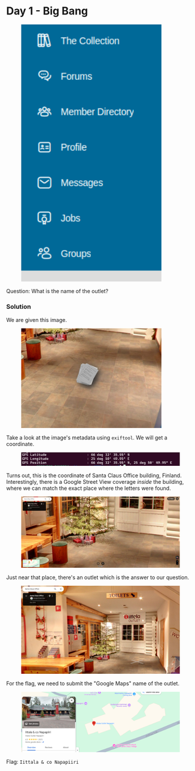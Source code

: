 # Day 1 - Big Bang

<figure><img src="../../../.gitbook/assets/image (18).png" alt="" width="375"><figcaption></figcaption></figure>

Question: What is the name of the outlet?

### Solution

We are given this image.

<figure><img src="../../../.gitbook/assets/image (46).png" alt="" width="375"><figcaption></figcaption></figure>

Take a look at the image's metadata using `exiftool`.  We will get a coordinate.

<figure><img src="../../../.gitbook/assets/image (48).png" alt=""><figcaption></figcaption></figure>

Turns out, this is the coordinate of Santa Claus Office building, Finland. Interestingly, there is a Google Street View coverage _inside_ the building, where we can match the exact place where the letters were found.

<figure><img src="../../../.gitbook/assets/image (49).png" alt=""><figcaption></figcaption></figure>

Just near that place, there's an outlet which is the answer to our question.

<figure><img src="../../../.gitbook/assets/image (50).png" alt=""><figcaption></figcaption></figure>

For the flag, we need to submit the "Google Maps" name of the outlet.

<figure><img src="../../../.gitbook/assets/image (51).png" alt=""><figcaption></figcaption></figure>

Flag: `Iittala & co Napapiiri`
